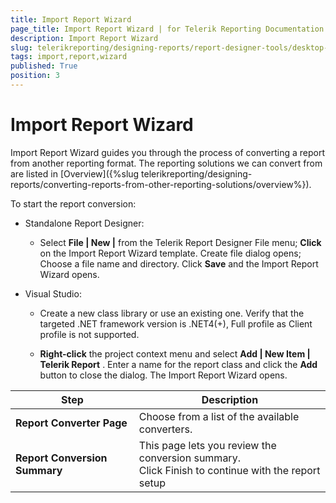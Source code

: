 ```yaml
---
title: Import Report Wizard
page_title: Import Report Wizard | for Telerik Reporting Documentation
description: Import Report Wizard
slug: telerikreporting/designing-reports/report-designer-tools/desktop-designers/tools/report-wizards/import-report-wizard
tags: import,report,wizard
published: True
position: 3
---
```


# Import Report Wizard



Import Report Wizard guides you through the process of converting a report from another reporting format.          The reporting solutions we can convert from are listed in [Overview]({%slug telerikreporting/designing-reports/converting-reports-from-other-reporting-solutions/overview%}).       

To start the report conversion:       

* Standalone Report Designer:           

   + Select __File | New |__  from the Telerik Report Designer File menu;               __Click__  on the Import Report Wizard template. Create file dialog opens;               Choose a file name and directory. Click __Save__  and the Import Report Wizard opens.               

* Visual Studio:           

   + Create a new class library or use an existing one.                 Verify that the targeted .NET framework version is .NET4(+), Full profile as Client profile is not supported.               

   + __Right-click__  the project context menu and select                 __Add | New Item | Telerik Report__ .                 Enter a name for the report class and click the __Add__  button to close the dialog. The Import Report Wizard opens.               

|  __Step__  |  __Description__  |
| ------ | ------ |
| __Report Converter Page__ |Choose from a list of the available converters.|
| __Report Conversion Summary__ |This page lets you review the conversion summary.<br/>            Click Finish to continue with the report setup|

